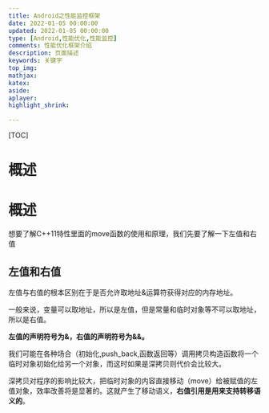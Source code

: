 ```yaml
---
title: Android之性能监控框架
date: 2022-01-05 00:00:00
updated: 2022-01-05 00:00:00
type: [Android,性能优化,性能监控]
comments: 性能优化框架介绍
description: 页面描述
keywords: 关键字
top_img:
mathjax:
katex:
aside:
aplayer:
highlight_shrink:

---
```


[TOC]

# 概述

# 概述

想要了解C++11特性里面的move函数的使用和原理，我们先要了解一下左值和右值

## 左值和右值

左值与右值的根本区别在于是否允许取地址&运算符获得对应的内存地址。

一般来说，变量可以取地址，所以是左值，但是常量和临时对象等不可以取地址，所以是右值。

**左值的声明符号为&，右值的声明符号为&&。**



我们可能在各种场合（初始化,push_back,函数返回等）调用拷贝构造函数将一个临时对象初始化给另一个对象，而这时如果是深拷贝则代价会比较大。



深拷贝对程序的影响比较大，把临时对象的内容直接移动（move）给被赋值的左值对象，效率改善将是显著的。这就产生了移动语义，**右值引用是用来支持转移语义的**。



